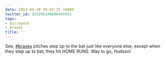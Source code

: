 ```yaml
---
date: 2013-04-30 20:42:25 +0000
twitter_id: 329395346696445952
tags:
- micropost
- braves
title: ''
---
```


See, [#braves](https://twitter.com/hashtag/braves) pitches step up to the bat just like everyone else, except when they step up to bat, they hit HOME RUNS. Way to go, Hudson!
